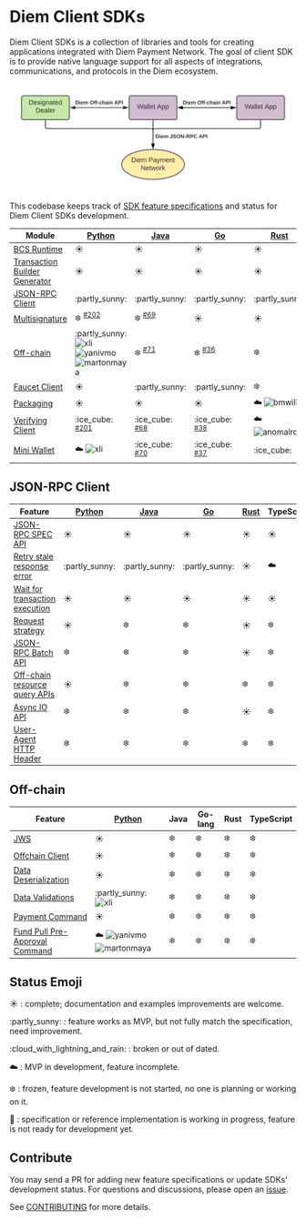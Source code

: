 # Diem Client SDKs

Diem Client SDKs is a collection of libraries and tools for creating applications integrated with Diem Payment Network.
The goal of client SDK is to provide native language support for all aspects of integrations, communications, and protocols in the Diem ecosystem.

![Diem Payment Network Integration Overview](overview.png)


This codebase keeps track of [SDK feature specifications](specs) and status for Diem Client SDKs development.


| Module                             | [Python][l1]                                    | [Java][l2]                        | [Go][l3]                          | [Rust][l4]            | TypeScript      | C#          | C++                                 |
|------------------------------------|-------------------------------------------------|-----------------------------------|-----------------------------------|-----------------------|-----------------|-------------|-------------------------------------|
| [BCS Runtime][1]                   | :sunny:                                         | :sunny:                           | :sunny:                           | :sunny:               | :partly\_sunny: | :sunny:     | :sunny:                             |
| [Transaction Builder Generator][2] | :sunny:                                         | :sunny:                           | :sunny:                           | :sunny:               | :snowflake:     | :snowflake: | :partly\_sunny:                     |
| [JSON-RPC Client][3]               | :partly\_sunny:                                 | :partly\_sunny:                   | :partly\_sunny:                   | :partly\_sunny:       | :partly\_sunny: | :snowflake: | :cloud\_with\_lightning\_and\_rain: |
| [Multisignature][4]                | :snowflake: <sup>[#202][p202]</sup>             | :snowflake: <sup>[#69][j69]</sup> | :sunny:                           | :sunny:               | :snowflake:     | :snowflake: | :snowflake:                         |
| [Off-chain][5]                     | :partly\_sunny: ![xli] ![yanivmo] ![martonmaya] | :snowflake: <sup>[#71][j71]</sup> | :snowflake: <sup>[#36][g36]</sup> | :snowflake:           | :snowflake:     | :snowflake: | :snowflake:                         |
| [Faucet Client][6]                 | :sunny:                                         | :partly\_sunny:                   | :partly\_sunny:                   | :snowflake:           | :partly\_sunny: | :snowflake: | :snowflake:                         |
| [Packaging][7]                     | :sunny:                                         | :sunny:                           | :sunny:                           | :cloud: ![bmwill]     | :snowflake:     | :snowflake: | :snowflake:                         |
| [Verifying Client][8]              | :ice\_cube: <sup>[#201][p201]</sup>             | :ice\_cube: <sup>[#68][j68]</sup> | :ice\_cube: <sup>[#38][g38]</sup> | :cloud: ![anomalroil] | :ice\_cube:     | :ice\_cube: | :ice\_cube:                         |
| [Mini Wallet][9]                   | :cloud: ![xli]                                  | :ice\_cube: <sup>[#70][j70]</sup> | :ice\_cube: <sup>[#37][g37]</sup> | :ice\_cube:           | :ice\_cube:     | :ice\_cube: | :ice\_cube:                         |


## JSON-RPC Client

| Feature                              | [Python][pjrc]  | [Java][jjrc]    | [Go][gjrc]      | [Rust][rjrc] | TypeScript  |
|--------------------------------------|-----------------|-----------------|-----------------|--------------|-------------|
| [JSON-RPC SPEC API][c1]              | :sunny:         | :sunny:         | :sunny:         | :sunny:      | :sunny:     |
| [Retry stale response error][c2]     | :partly\_sunny: | :partly\_sunny: | :partly\_sunny: | :sunny:      | :cloud:     |
| [Wait for transaction execution][c3] | :sunny:         | :sunny:         | :sunny:         | :sunny:      | :sunny:     |
| [Request strategy][c4]               | :sunny:         | :snowflake:     | :snowflake:     | :sunny:      | :snowflake: |
| [JSON-RPC Batch API][c5]             | :snowflake:     | :snowflake:     | :snowflake:     | :sunny:      | :snowflake: |
| [Off-chain resource query APIs][c6]  | :sunny:         | :snowflake:     | :snowflake:     | :snowflake:  | :snowflake: |
| [Async IO API][c7]                   | :snowflake:     | :snowflake:     | :snowflake:     | :sunny:      | :snowflake: |
| [User-Agent HTTP Header][c8]         | :snowflake:     | :snowflake:     | :snowflake:     | :snowflake:  | :snowflake: |


## Off-chain

| Feature                              | [Python][poff]                   | Java        | Go-lang     | Rust        | TypeScript  |
|--------------------------------------|----------------------------------|-------------|-------------|-------------|-------------|
| [JWS][o1]                            | :sunny:                          | :snowflake: | :snowflake: | :snowflake: | :snowflake: |
| [Offchain Client][o2]                | :sunny:                          | :snowflake: | :snowflake: | :snowflake: | :snowflake: |
| [Data Deserialization][o3]           | :sunny:                          | :snowflake: | :snowflake: | :snowflake: | :snowflake: |
| [Data Validations][o4]               | :partly\_sunny: ![xli]           | :snowflake: | :snowflake: | :snowflake: | :snowflake: |
| [Payment Command][o5]                | :sunny:                          | :snowflake: | :snowflake: | :snowflake: | :snowflake: |
| [Fund Pull Pre-Approval Command][o6] | :cloud: ![yanivmo] ![martonmaya] | :snowflake: | :snowflake: | :snowflake: | :snowflake: |


## Status Emoji

:sunny: : complete; documentation and examples improvements are welcome.

:partly\_sunny: : feature works as MVP, but not fully match the specification, need improvement.

:cloud\_with\_lightning\_and\_rain: : broken or out of dated.

:cloud: : MVP in development, feature incomplete.

:snowflake: : frozen, feature development is not started, no one is planning or working on it.

:ice_cube: : specification or reference implementation is working in progress, feature is not ready for development yet.

## Contribute

You may send a PR for adding new feature specifications or update SDKs' development status.
For questions and discussions, please open an [issue](https://github.com/diem/client-sdks/issues).

See [CONTRIBUTING](CONTRIBUTING.md) for more details.


[1]: specs/bcs_runtime.md
[2]: specs/transaction_builder_generator.md
[3]: #user-content-json-rpc-client
[4]: https://github.com/diem/diem/tree/master/specifications/crypto#multi-signatures
[5]: #user-content-off-chain
[6]: specs/faucet_client.md
[7]: specs/packaging.md
[8]: specs/verifying_client.md
[9]: specs/mini_wallet.md

[c1]: specs/json_rpc_client.md#user-content-json-rpc-spec-api
[c2]: specs/json_rpc_client.md#user-content-retry-stale-response-error
[c3]: specs/json_rpc_client.md#user-content-wait-for-transactoin-execution
[c4]: specs/json_rpc_client.md#user-content-request-strategy
[c5]: specs/json_rpc_client.md#user-content-json-rpc-batch-requests
[c6]: specs/json_rpc_client.md#user-content-off-chain-resource-query-apis
[c7]: specs/json_rpc_client.md#user-content-async-io
[c8]: specs/json_rpc_client.md#user-content-user-agent-http-header

[f1]: specs/faucet_client.md#user-content-mint-coins
[f2]: specs/faucet_client.md#user-content-create-dd-account

[o1]: specs/off_chain.md#user-content-jws
[o2]: specs/off_chain.md#user-content-offchain-client
[o3]: specs/off_chain.md#user-content-data-deserialization
[o4]: specs/off_chain.md#user-content-data-validations
[o5]: specs/off_chain.md#user-content-payment-command
[o6]: specs/off_chain.md#user-content-fund-pull-pre-approval-command

[l1]: https://github.com/diem/client-sdk-python
[l2]: https://github.com/diem/client-sdk-java
[l3]: https://github.com/diem/client-sdk-go
[l4]: https://github.com/diem/diem/tree/master/client

[poff]: https://github.com/diem/client-sdk-python/tree/master/src/diem/offchain

[pjrc]: https://github.com/diem/client-sdk-python/tree/master/src/diem/jsonrpc
[jjrc]: https://github.com/diem/client-sdk-java/tree/master/src/main/java/com/diem/jsonrpc
[gjrc]: https://github.com/diem/client-sdk-go/tree/master/diemclient
[rjrc]: https://github.com/diem/diem/tree/master/client/json-rpc

[xli]: https://github.com/xli.png?size=20 "@xli"
[bmwill]: https://github.com/bmwill.png?size=20 "@bmwill"
[anomalroil]: https://github.com/anomalroil.png?size=20 "@anomalroil"
[yanivmo]: https://github.com/yanivmo.png?size=20 "@yanivmo"
[martonmaya]: https://github.com/martonmaya.png?size=20 "@martonmaya"

[p201]: https://github.com/diem/client-sdk-python/issues/201
[p202]: https://github.com/diem/client-sdk-python/issues/202

[j68]: https://github.com/diem/client-sdk-java/issues/68
[j69]: https://github.com/diem/client-sdk-java/issues/69
[j70]: https://github.com/diem/client-sdk-java/issues/70
[j71]: https://github.com/diem/client-sdk-java/issues/71

[g36]: https://github.com/diem/client-sdk-go/issues/36
[g37]: https://github.com/diem/client-sdk-go/issues/37
[g38]: https://github.com/diem/client-sdk-go/issues/38
